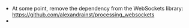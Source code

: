 - At some point, remove the dependency from the WebSockets library: https://github.com/alexandrainst/processing_websockets
- 